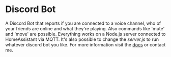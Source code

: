 # Discord Bot

A Discord Bot that reports if you are connected to a voice channel, who of your friends are online and what they're playing. Also commands like 'mute' and 'move' are possible. Everything works on a Node.js server connected to HomeAssistant via MQTT.
It's also possible to change the *server.js* to run whatever discord bot you like.
For more information visit the [docs](https://github.com/kjell5317/discord-bot/blob/master/DOCS.md) or contact me.
